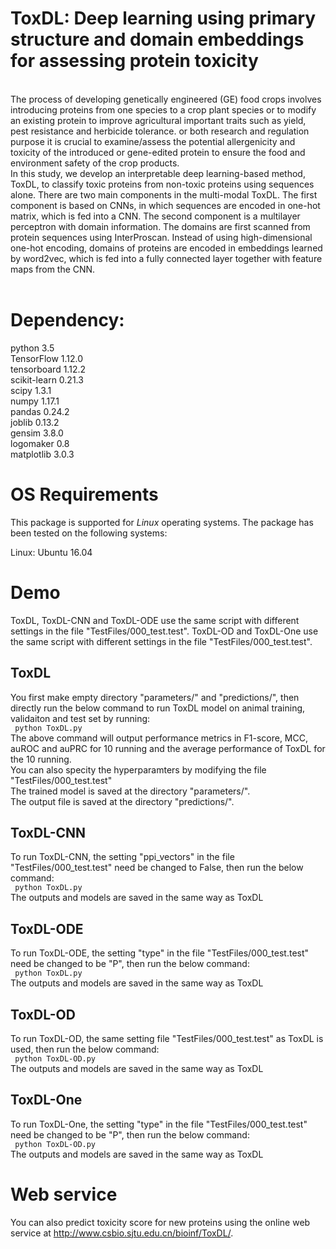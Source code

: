 # ToxDL: Deep learning using primary structure and domain embeddings for assessing protein toxicity
<br>
The process of developing genetically engineered (GE) food crops involves introducing proteins from one species to a crop plant species or to modify an existing protein to improve agricultural important traits such as yield, pest resistance and herbicide tolerance. or both research and regulation purpose it is crucial to examine/assess the potential allergenicity and toxicity of the introduced or gene-edited protein to ensure the food and environment safety of the crop products.<br>
In this study, we develop an interpretable deep learning-based method, ToxDL, to classify toxic proteins from non-toxic proteins using sequences alone. There are two main components in the multi-modal ToxDL. The first component is based on CNNs, in which sequences are encoded in one-hot matrix, which is fed into a CNN. The second component is a multilayer perceptron with domain information. The domains are first scanned from protein sequences using InterProscan. Instead of using high-dimensional one-hot encoding, domains of proteins are encoded in embeddings learned by word2vec, which is fed into a fully connected layer together with feature maps from the CNN.
<br>
<br>

# Dependency:
python              3.5 <br>
TensorFlow          1.12.0 <br>
tensorboard         1.12.2 <br>
scikit-learn         0.21.3 <br>
scipy               1.3.1 <br>
numpy               1.17.1 <br>
pandas              0.24.2 <br>
joblib              0.13.2 <br>
gensim              3.8.0 <br>
logomaker           0.8 <br>
matplotlib          3.0.3 <br>


# OS Requirements

This package is supported for *Linux* operating systems. The package has been tested on the following systems:

Linux: Ubuntu 16.04  

# Demo
ToxDL, ToxDL-CNN and ToxDL-ODE use the same script with different settings in the file "TestFiles/000_test.test". ToxDL-OD and ToxDL-One use the same script with different settings in the file "TestFiles/000_test.test".
## ToxDL
You first make empty directory "parameters/" and "predictions/", then directly  run the below command to run ToxDL model on animal training, validaiton and test set by running: <br>
``` python ToxDL.py``` 
<br>
The above command will output performance metrics in F1-score, MCC, auROC and auPRC for 10 running and the average performance of ToxDL for the 10 running. <br>
You can also specity the hyperparamters by modifying the file "TestFiles/000_test.test"<br>
The trained model is saved at the directory "parameters/". <br>
The output file is saved at the directory "predictions/". <br>

## ToxDL-CNN
To run ToxDL-CNN, the setting "ppi_vectors" in the file "TestFiles/000_test.test" need be changed to False, then run the below command: <br>
``` python ToxDL.py``` 
<br>
The outputs and models are saved in the same way as ToxDL

## ToxDL-ODE
To run ToxDL-ODE, the setting "type" in the file "TestFiles/000_test.test" need be changed to be "P", then run the below command: <br>
``` python ToxDL.py``` 
<br>
The outputs and models are saved in the same way as ToxDL

## ToxDL-OD
To run ToxDL-OD, the same setting file "TestFiles/000_test.test" as ToxDL is used, then run the below command: <br>
``` python ToxDL-OD.py``` 
<br>
The outputs and models are saved in the same way as ToxDL

## ToxDL-One
To run ToxDL-One, the setting "type" in the file "TestFiles/000_test.test" need be changed to be "P", then run the below command: <br>
``` python ToxDL-OD.py``` 
<br>
The outputs and models are saved in the same way as ToxDL



# Web service
You can also predict toxicity score for new proteins using the online web service at http://www.csbio.sjtu.edu.cn/bioinf/ToxDL/. <br>
